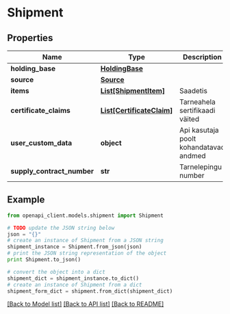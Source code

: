 # Shipment


## Properties
Name | Type | Description | Notes
------------ | ------------- | ------------- | -------------
**holding_base** | [**HoldingBase**](HoldingBase.md) |  | 
**source** | [**Source**](Source.md) |  | 
**items** | [**List[ShipmentItem]**](ShipmentItem.md) | Saadetis | 
**certificate_claims** | [**List[CertificateClaim]**](CertificateClaim.md) | Tarneahela sertifikaadi väited | [optional] 
**user_custom_data** | **object** | Api kasutaja poolt kohandatavad andmed | [optional] 
**supply_contract_number** | **str** | Tarnelepingu number | [optional] 

## Example

```python
from openapi_client.models.shipment import Shipment

# TODO update the JSON string below
json = "{}"
# create an instance of Shipment from a JSON string
shipment_instance = Shipment.from_json(json)
# print the JSON string representation of the object
print Shipment.to_json()

# convert the object into a dict
shipment_dict = shipment_instance.to_dict()
# create an instance of Shipment from a dict
shipment_form_dict = shipment.from_dict(shipment_dict)
```
[[Back to Model list]](../README.md#documentation-for-models) [[Back to API list]](../README.md#documentation-for-api-endpoints) [[Back to README]](../README.md)


